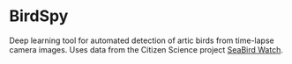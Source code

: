 # BirdSpy

Deep learning tool for automated detection of artic birds from time-lapse camera images. Uses data from the Citizen Science project [SeaBird Watch](https://www.zooniverse.org/projects/penguintom79/seabirdwatch).
